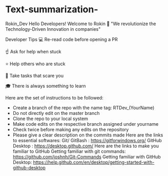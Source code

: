 # Text-summarization-
Rokin_Dev
Hello Developers!
Welcome to Rokin 🚀
"We revolutionize the Technology-Driven Innovation in companies"

Developer Tips
💻 Re-read code before opening a PR

☝️ Ask for help when stuck

⭐ Help others who are stuck

👊 Take tasks that scare you

🎓 There is always something to learn

Here are the set of instructions to be followed:
-	Create a branch of the repo with the name tag: RTDev_(YourName)
-	Do not directly edit on the master branch
-	Clone the repo to your local system
-	Make code edits on the respective branch assigned under yourname
-	Check twice before making any edits on the repository
-	Please give a clear description on the commits made
Here are the links to essential softwares:
Git/ GitBash : https://gitforwindows.org/
GitHub Desktop : https://desktop.github.com/
Here are the links to make you familiar to GitHub
Getting familiar with git commands: https://github.com/joshnh/Git-Commands
Getting familiar with GitHub Desktop: https://help.github.com/en/desktop/getting-started-with-github-desktop
